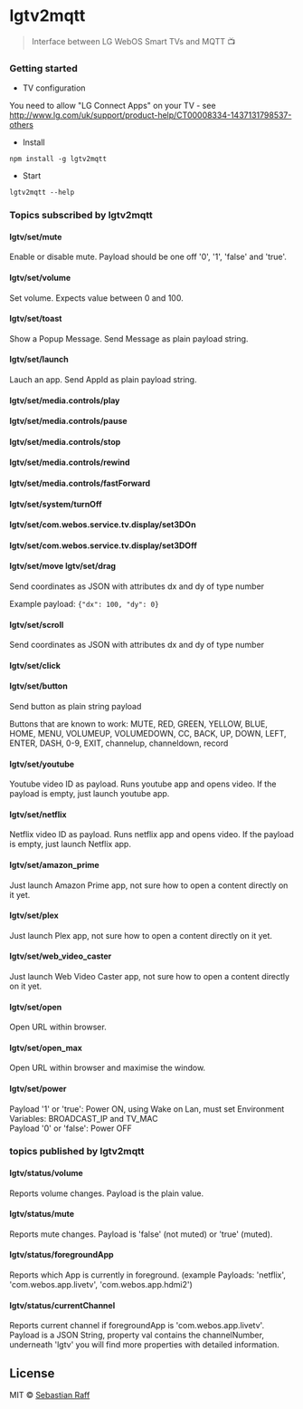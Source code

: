 # lgtv2mqtt


> Interface between LG WebOS Smart TVs and MQTT 📺


### Getting started

* TV configuration

You need to allow "LG Connect Apps" on your TV - see http://www.lg.com/uk/support/product-help/CT00008334-1437131798537-others


* Install

```npm install -g lgtv2mqtt```


* Start 

```lgtv2mqtt --help```  


### Topics subscribed by lgtv2mqtt


#### lgtv/set/mute

Enable or disable mute. Payload should be one off '0', '1', 'false' and 'true'.

#### lgtv/set/volume

Set volume. Expects value between 0 and 100.

#### lgtv/set/toast

Show a Popup Message. Send Message as plain payload string.

#### lgtv/set/launch

Lauch an app. Send AppId as plain payload string.

#### lgtv/set/media.controls/play

#### lgtv/set/media.controls/pause

#### lgtv/set/media.controls/stop

#### lgtv/set/media.controls/rewind

#### lgtv/set/media.controls/fastForward

#### lgtv/set/system/turnOff

#### lgtv/set/com.webos.service.tv.display/set3DOn

#### lgtv/set/com.webos.service.tv.display/set3DOff

#### lgtv/set/move lgtv/set/drag

Send coordinates as JSON with attributes dx and dy of type number

Example payload: ```{"dx": 100, "dy": 0}```

#### lgtv/set/scroll

Send coordinates as JSON with attributes dx and dy of type number

#### lgtv/set/click

#### lgtv/set/button

Send button as plain string payload

Buttons that are known to work:
MUTE, RED, GREEN, YELLOW, BLUE, HOME, MENU, VOLUMEUP, VOLUMEDOWN, CC, BACK, UP, DOWN, LEFT, ENTER, DASH, 0-9, EXIT,
channelup, channeldown, record
                    
#### lgtv/set/youtube 

Youtube video ID as payload. Runs youtube app and opens video. If the payload is empty, just launch youtube app.       
                    
#### lgtv/set/netflix 

Netflix video ID as payload. Runs netflix app and opens video. If the payload is empty, just launch Netflix app.       
                    
#### lgtv/set/amazon_prime 

Just launch Amazon Prime app, not sure how to open a content directly on it yet.

#### lgtv/set/plex 

Just launch Plex app, not sure how to open a content directly on it yet.        

#### lgtv/set/web_video_caster 

Just launch Web Video Caster app, not sure how to open a content directly on it yet.        

#### lgtv/set/open 
Open URL within browser.

#### lgtv/set/open_max 
Open URL within browser and maximise the window.     

#### lgtv/set/power
Payload '1' or 'true': Power ON, using Wake on Lan, must set Environment Variables: BROADCAST_IP and TV_MAC  
Payload '0' or 'false': Power OFF                           

### topics published by lgtv2mqtt

#### lgtv/status/volume

Reports volume changes. Payload is the plain value.

#### lgtv/status/mute

Reports mute changes. Payload is 'false' (not muted) or 'true' (muted).

#### lgtv/status/foregroundApp

Reports which App is currently in foreground. (example Payloads: 'netflix', 'com.webos.app.livetv', 'com.webos.app.hdmi2')

#### lgtv/status/currentChannel

Reports current channel if foregroundApp is 'com.webos.app.livetv'. Payload is a JSON String, property val contains the
channelNumber, underneath 'lgtv' you will find more properties with detailed information.


## License

MIT © [Sebastian Raff](https://github.com/hobbyquaker)

[mit-badge]: https://img.shields.io/badge/License-MIT-blue.svg?style=flat
[mit-url]: LICENSE

